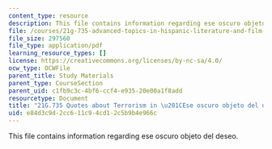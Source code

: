 ```yaml
---
content_type: resource
description: This file contains information regarding ese oscuro objeto del deseo.
file: /courses/21g-735-advanced-topics-in-hispanic-literature-and-film-the-films-of-luis-bunuel-fall-2013/e84d3c9d2cc611c94cd12c5b9b4e966c_MIT21G_735F13_Terrorism.pdf
file_size: 297560
file_type: application/pdf
learning_resource_types: []
license: https://creativecommons.org/licenses/by-nc-sa/4.0/
ocw_type: OCWFile
parent_title: Study Materials
parent_type: CourseSection
parent_uid: c1fb9c3c-4bf6-ccf4-e935-20e00a1f8add
resourcetype: Document
title: "21G.735 Quotes about Terrorism in \u201CEse oscuro objeto del deseo\""
uid: e84d3c9d-2cc6-11c9-4cd1-2c5b9b4e966c
---
```

This file contains information regarding ese oscuro objeto del deseo.